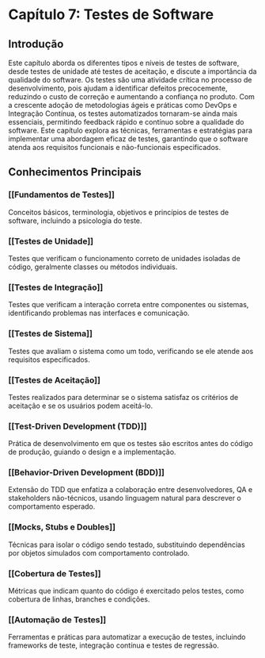 # Capítulo 7: Testes de Software

## Introdução

Este capítulo aborda os diferentes tipos e níveis de testes de software, desde testes de unidade até testes de aceitação, e discute a importância da qualidade do software. Os testes são uma atividade crítica no processo de desenvolvimento, pois ajudam a identificar defeitos precocemente, reduzindo o custo de correção e aumentando a confiança no produto. Com a crescente adoção de metodologias ágeis e práticas como DevOps e Integração Contínua, os testes automatizados tornaram-se ainda mais essenciais, permitindo feedback rápido e contínuo sobre a qualidade do software. Este capítulo explora as técnicas, ferramentas e estratégias para implementar uma abordagem eficaz de testes, garantindo que o software atenda aos requisitos funcionais e não-funcionais especificados.

## Conhecimentos Principais

### [[Fundamentos de Testes]]
Conceitos básicos, terminologia, objetivos e princípios de testes de software, incluindo a psicologia do teste.

### [[Testes de Unidade]]
Testes que verificam o funcionamento correto de unidades isoladas de código, geralmente classes ou métodos individuais.

### [[Testes de Integração]]
Testes que verificam a interação correta entre componentes ou sistemas, identificando problemas nas interfaces e comunicação.

### [[Testes de Sistema]]
Testes que avaliam o sistema como um todo, verificando se ele atende aos requisitos especificados.

### [[Testes de Aceitação]]
Testes realizados para determinar se o sistema satisfaz os critérios de aceitação e se os usuários podem aceitá-lo.

### [[Test-Driven Development (TDD)]]
Prática de desenvolvimento em que os testes são escritos antes do código de produção, guiando o design e a implementação.

### [[Behavior-Driven Development (BDD)]]
Extensão do TDD que enfatiza a colaboração entre desenvolvedores, QA e stakeholders não-técnicos, usando linguagem natural para descrever o comportamento esperado.

### [[Mocks, Stubs e Doubles]]
Técnicas para isolar o código sendo testado, substituindo dependências por objetos simulados com comportamento controlado.

### [[Cobertura de Testes]]
Métricas que indicam quanto do código é exercitado pelos testes, como cobertura de linhas, branches e condições.

### [[Automação de Testes]]
Ferramentas e práticas para automatizar a execução de testes, incluindo frameworks de teste, integração contínua e testes de regressão. 